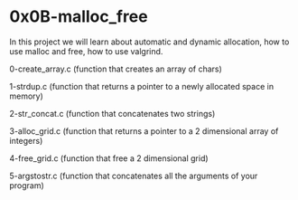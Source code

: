 # 0x0B-malloc_free
In this project we will learn about automatic and dynamic allocation, how to use malloc and free, how to use valgrind.

0-create_array.c (function that creates an array of chars)

1-strdup.c (function that returns a pointer to a newly allocated space in memory)

2-str_concat.c (function that concatenates two strings)

3-alloc_grid.c (function that returns a pointer to a 2 dimensional array of integers)

4-free_grid.c (function that free a 2 dimensional grid)

5-argstostr.c (function that concatenates all the arguments of your program)

